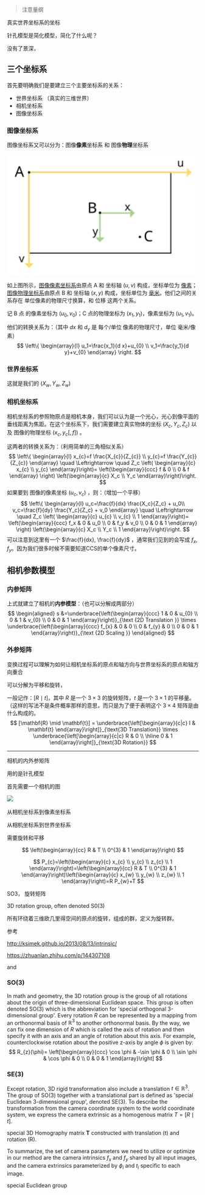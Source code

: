 > 注意量纲

真实世界坐标系的坐标



针孔模型是简化模型，简化了什么呢？

没有了景深，

## 三个坐标系

首先要明确我们是要建立三个主要坐标系的关系：

- 世界坐标系 （真实的三维世界）
- 相机坐标系
- 图像坐标系 



### 图像坐标系

图像坐标系又可以分为：图像**像素**坐标系 和 图像**物理**坐标系

<img src="https://raw.githubusercontent.com/yzy1996/Image-Hosting/master/20210430114322.svg" alt="1111" style="zoom:300%;" />

如上图所示，<u>图像像素坐标系</u>由原点 A 和 坐标轴 $(u, v)$ 构成，坐标单位为 <u>像素</u>；<u>图像物理坐标系</u>由原点 B 和 坐标轴 $(x, y)$ 构成，坐标单位为 <u>毫米</u>。他们之间的关系存在 单位像素的物理尺寸换算，和 位移 这两个关系。

记 B 点 的像素坐标为 $(u_0, v_0)$；C 点的物理坐标为 $(x_1, y_1)$，像素坐标为 $(u_1, v_1)$。

他们的转换关系为：（其中 $dx$ 和 $d_y$ 是 每个/单位 像素的物理尺寸，单位 毫米/像素）
$$
\left\{
\begin{array}{l}
u_1=\frac{x_1}{d x}+u_{0} \\
v_1=\frac{y_1}{d y}+v_{0}
\end{array}
\right.
$$

### 世界坐标系

这就是我们的 $(X_w, Y_w, Z_w)$

### 相机坐标系

相机坐标系的参照物原点是相机本身，我们可以认为是一个光心，光心到像平面的垂线距离为焦距。在这个坐标系下，我们需要建立真实物体的坐标 $(X_c, Y_c, Z_c)$ 以及 图像的物理坐标  $(x_c, y_c[, f])$ 。

这两者的转换关系为：（利用简单的三角相似关系）
$$
\left\{
\begin{array}{l}
x_{c}=f \frac{X_{c}}{Z_{c}} \\
y_{c}=f \frac{Y_{c}}{Z_{c}}
\end{array} \quad \Leftrightarrow \quad
Z_c \left(
\begin{array}{c}
x_{c} \\
y_{c}
\end{array}\right)=
\left(\begin{array}{ccc}
f & 0 \\
0 & f
\end{array}
\right)
\left(\begin{array}{c}
X_c \\
Y_c 
\end{array}\right)\right.
$$
如果要到 图像的像素坐标 $(u_c, v_c)$ ，则：（增加一个平移）
$$
\left\{
\begin{array}{l}
u_c=\frac{f}{dx} \frac{X_c}{Z_c} + u_0\\
v_c=\frac{f}{dy} \frac{Y_c}{Z_c} + v_0
\end{array} \quad \Leftrightarrow \quad
Z_c \left(
\begin{array}{c}
u_{c} \\
v_{c} \\
1
\end{array}\right)=
\left(\begin{array}{ccc}
f_x & 0 & u_0 \\
0 & f_y & v_0 \\
0 & 0 & 1
\end{array}
\right)
\left(\begin{array}{c}
X_c \\
Y_c \\
1
\end{array}\right)\right.
$$
可以注意到这里有一个 $\frac{f}{dx}, \frac{f}{dy}$ ，通常我们见到的会写成 $f_x, f_y$。因为我们很多时候不需要知道CCS的单个像素尺寸。

## 相机参数模型

### 内参矩阵

上式就建立了相机的**内参模型**：（也可以分解成两部分）
$$
\begin{aligned}
s
&=\underbrace{\left(\begin{array}{ccc}
1 & 0 & u_{0} \\
0 & 1 & v_{0} \\
0 & 0 & 1
\end{array}\right)}_{\text {2D Translation }} \times \underbrace{\left(\begin{array}{ccc}
f_{x} & 0 & 0 \\
0 & f_{y} & 0 \\
0 & 0 & 1
\end{array}\right)}_{\text {2D Scaling }}
\end{aligned}
$$

### 外参矩阵

变换过程可以理解为如何让相机坐标系的原点和轴方向与世界坐标系的原点和轴方向重合





可以分解为平移和旋转，

一般记作：$[R \mid t]$，其中 $R$ 是一个 $3 \times 3$ 的旋转矩阵，$t$ 是一个 $3 \times 1$ 的平移量。（这样的写法不是条件概率那样的意思，而只是为了便于表明这个 $3 \times 4$ 矩阵是由什么构成的。
$$
[\mathbf{R} \mid \mathbf{t}] = 
\underbrace{\left[\begin{array}{c|c}
I & \mathbf{t}
\end{array}\right]}_{\text{3D Translation}} 
\times
\underbrace{\left[\begin{array}{c|c}
R & 0 \\
\hline 0 & 1
\end{array}\right]}_{\text{3D Rotation}}
$$

---

相机的内外参矩阵

用的是针孔模型



首先需要一个相机的图

![](https://pic1.zhimg.com/80/v2-4a6c0264ff5beee7ab54c815d0e98b4c_1440w.jpg)







从相机坐标系到像素坐标系

从相机坐标系到世界坐标系

需要旋转和平移

$$
\left(\begin{array}{cc}
R & T \\
0^{3} & 1
\end{array}\right)
$$

$$
P_{c}=\left(\begin{array}{c}
x_{c} \\
y_{c} \\
z_{c} \\
1
\end{array}\right)=\left(\begin{array}{cc}
R & T \\
0^{3} & 1
\end{array}\right)\left(\begin{array}{c}
x_{w} \\
y_{w} \\
z_{w} \\
1
\end{array}\right)=R P_{w}+T
$$







SO3， 旋转矩阵



3D rotation group, often denoted S0(3)

所有环绕着三维欧几里得空间的原点的旋转，组成的群，定义为旋转群。





参考

http://ksimek.github.io/2013/08/13/intrinsic/

https://zhuanlan.zhihu.com/p/144307108









 and 





### SO(3)

In math and geometry, the 3D rotation group is the group of all rotations about the origin of three-dimensional Euclidean space. This group is often denoted SO(3) which is the abbreviation for 'special orthogonal 3-dimensional group'. Every rotation $R$​ can be represented by a mapping from an orthonormal basis of $\mathbb{R}^3$​ to another orthonormal basis. By the way, we can fix one dimension of $R$​ which is called the axis of rotation and then specify it with an axis and an angle of rotation about this axis. For example, counterclockwise rotation about the positive z-axis by angle $\phi$​​ is given by:
$$
R_{z}(\phi)=
\left[\begin{array}{ccc}
\cos \phi & -\sin \phi & 0 \\
\sin \phi & \cos \phi & 0 \\
0 & 0 & 1
\end{array}\right]
$$

### SE(3)

Except rotation, 3D rigid transformation also include a translation $t \in \mathbb{R}^3$​. The group of SO(3) together with a translational part is defined as 'special Euclidean 3-dimensional group', denoted SE(3). To describe the transformation from the camera coordinate system to the world coordinate system, we express the camera extrinsic as a homogenous matrix $T=[R \mid t]$.

special 3D Homography matrix $\mathbf{T}$ constructed with translation \(t\) and rotation \(R\).



To summarize, the set of camera parameters we need to utilize or optimize in our method are the camera intrinsics $f_x$ and $f_y$ shared by all input images, and the camera extrinsics parameterized by $\phi_i$ and $t_i$ specific to each image.







special Euclidean group













